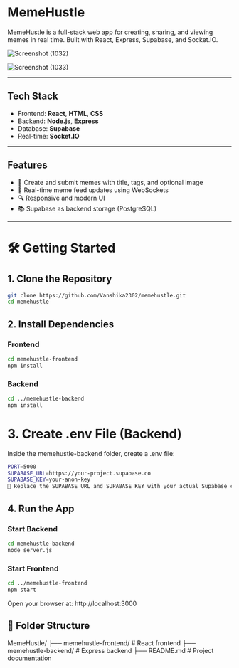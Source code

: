 #  MemeHustle

MemeHustle is a full-stack web app for creating, sharing, and viewing memes in real time. Built with React, Express, Supabase, and Socket.IO.

![Screenshot (1032)](https://github.com/user-attachments/assets/e850886c-c4dc-4f42-90dd-a2217bf06d89)

![Screenshot (1033)](https://github.com/user-attachments/assets/61e94261-868e-4334-a65a-6768f4fef380)

---

##  Tech Stack

- Frontend: **React**, **HTML**, **CSS**
- Backend: **Node.js**, **Express**
- Database: **Supabase**
- Real-time: **Socket.IO**

---

##  Features

- 🎨 Create and submit memes with title, tags, and optional image
- 📡 Real-time meme feed updates using WebSockets
- 🔍 Responsive and modern UI
- 📚 Supabase as backend storage (PostgreSQL)

---

# 🛠️ Getting Started
## 1. Clone the Repository

```bash
git clone https://github.com/Vanshika2302/memehustle.git
cd memehustle

```
## 2. Install Dependencies
### Frontend
```bash
cd memehustle-frontend
npm install
```

### Backend
```bash
cd ../memehustle-backend
npm install
```
# 3. Create .env File (Backend)
Inside the memehustle-backend folder, create a .env file:
```bash
PORT=5000
SUPABASE_URL=https://your-project.supabase.co
SUPABASE_KEY=your-anon-key
📝 Replace the SUPABASE_URL and SUPABASE_KEY with your actual Supabase credentials.
```

## 4. Run the App
### Start Backend
```bash
cd memehustle-backend
node server.js
```
### Start Frontend
```bash
cd ../memehustle-frontend
npm start
```
Open your browser at: http://localhost:3000

## 📂 Folder Structure

MemeHustle/
├── memehustle-frontend/     # React frontend
├── memehustle-backend/      # Express backend
├── README.md                # Project documentation
